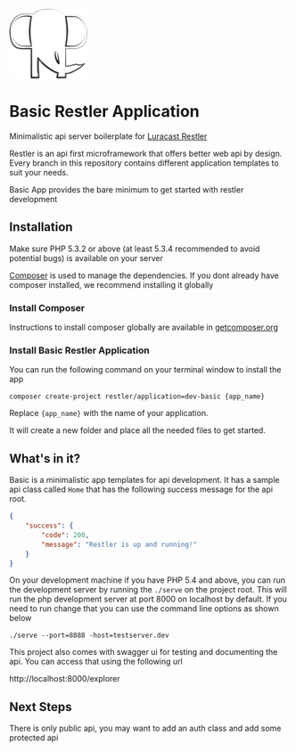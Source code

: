 ![Restler](https://github.com/Luracast/Restler/raw/master/public/examples/resources/Restler.png)

Basic Restler Application
=========================

Minimalistic api server boilerplate for [Luracast Restler](https://github.com/Luracast/Restler)

Restler is an api first microframework that offers better web api by design. Every branch in this repository contains different application templates to suit your needs.

Basic App provides the bare minimum to get started with restler development


Installation
------------

Make sure PHP 5.3.2 or above (at least 5.3.4 recommended to avoid potential bugs) is available on your server

[Composer](http://getcomposer.org/) is used to manage the dependencies. If you dont already have composer installed, we recommend installing it globally

### Install Composer

Instructions to install composer globally are available in [getcomposer.org](https://getcomposer.org/doc/00-intro.md#system-requirements)

### Install Basic Restler Application

You can run the following command on your terminal window to install the app

    composer create-project restler/application=dev-basic {app_name}

Replace `{app_name}` with the name of your application.

It will create a new folder and place all the needed files to get started.


What's in it?
-------------

Basic is a minimalistic app templates for api development. It has a sample api class called `Home` that has the following success message for the api root.


```json
{
    "success": {
        "code": 200,
        "message": "Restler is up and running!"
    }
}

```

On your development machine if you have PHP 5.4 and above, you can run the development server by running the `./serve` on the project root. This will run the php development server at port 8000 on localhost by default. If you need to run change that you can use the command line options as shown below

    ./serve --port=8888 -host=testserver.dev

This project also comes with swagger ui for testing and documenting the api. You can access that using the following url

http://localhost:8000/explorer


Next Steps
----------

There is only public api, you may want to add an auth class and add some protected api
